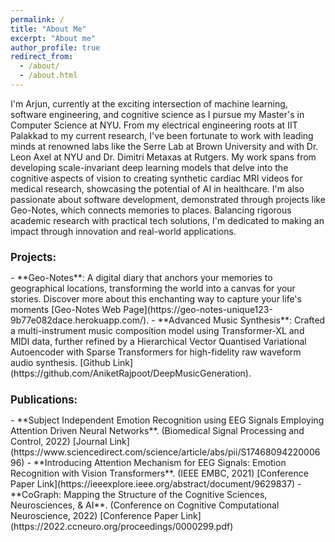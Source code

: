 ```yaml
---
permalink: /
title: "About Me"
excerpt: "About me"
author_profile: true
redirect_from: 
  - /about/
  - /about.html
---
```


I'm Arjun, currently at the exciting intersection of machine learning, software engineering, and cognitive science as I pursue my Master's in Computer Science at NYU. From my electrical engineering roots at IIT Palakkad to my current research, I've been fortunate to work with leading minds at renowned labs like the Serre Lab at Brown University and with Dr. Leon Axel at NYU and Dr. Dimitri Metaxas at Rutgers. My work spans from developing scale-invariant deep learning models that delve into the cognitive aspects of vision to creating synthetic cardiac MRI videos for medical research, showcasing the potential of AI in healthcare. I'm also passionate about software development, demonstrated through projects like Geo-Notes, which connects memories to places. Balancing rigorous academic research with practical tech solutions, I'm dedicated to making an impact through innovation and real-world applications.

<h2 style="font-size: larger;"><strong>Projects:</strong></h2>
- **Geo-Notes**: A digital diary that anchors your memories to geographical locations, transforming the world into a canvas for your stories. Discover more about this enchanting way to capture your life's moments [Geo-Notes Web Page](https://geo-notes-unique123-9b77e082dace.herokuapp.com/).
- **Advanced Music Synthesis**: Crafted a multi-instrument music composition model using Transformer-XL and MIDI data, further refined by a Hierarchical Vector Quantised Variational Autoencoder with Sparse Transformers for high-fidelity raw waveform audio synthesis. [Github Link](https://github.com/AniketRajpoot/DeepMusicGeneration).

<h2 style="font-size: larger;"><strong>Publications:</strong></h2>
- **Subject Independent Emotion Recognition using EEG Signals Employing Attention Driven Neural Networks**. (Biomedical Signal Processing and Control, 2022) [Journal Link](https://www.sciencedirect.com/science/article/abs/pii/S1746809422000696)
- **Introducing Attention Mechanism for EEG Signals: Emotion Recognition with Vision Transformers**. (IEEE EMBC, 2021) [Conference Paper Link](https://ieeexplore.ieee.org/abstract/document/9629837)
- **CoGraph: Mapping the Structure of the Cognitive Sciences, Neurosciences, & AI**. (Conference on Cognitive Computational Neuroscience, 2022) [Conference Paper Link](https://2022.ccneuro.org/proceedings/0000299.pdf)


